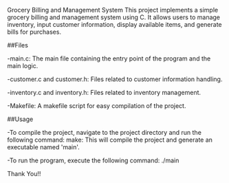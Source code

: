 Grocery Billing and Management System 
This project implements a simple grocery billing and management system using C. It allows users to manage inventory, input customer information, display available items, and generate bills for purchases.

##Files

-main.c: The main file containing the entry point of the program and the main logic.

-customer.c and customer.h: Files related to customer information handling.

-inventory.c and inventory.h: Files related to inventory management.

-Makefile: A makefile script for easy compilation of the project.

##Usage

-To compile the project, navigate to the project directory and run the following command: 
    make: This will compile the project and generate an executable named 'main'. 

-To run the program, execute the following command:
    ./main

Thank You!!
